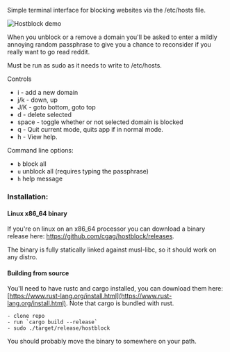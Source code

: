 Simple terminal interface for blocking websites via the /etc/hosts file.

![Hostblock demo](http://curtis.io/img/hostblock-cropped.gif "Hostblock Demo")

When you unblock or a remove a domain you'll be asked to enter a mildly
annoying random passphrase to give you a chance to reconsider if you really
want to go read reddit.

Must be run as sudo as it needs to write to /etc/hosts.

Controls
  - i 		- add a new domain
  - j/k 	- down, up
  - J/K 	- goto bottom, goto top
  - d 		- delete selected
  - space - toggle whether or not selected domain is blocked
  - q     - Quit current mode, quits app if in normal mode.
  - h     - View help.

Command line options:
 - `b` block all
 - `u` unblock all (requires typing the passphrase)
 - `h` help message

### Installation:

#### Linux x86_64 binary
  If you're on linux on an x86_64 processor you can download a binary release
  here:  https://github.com/cgag/hostblock/releases.

  The binary is fully statically linked against musl-libc, so it should work
  on any distro.

#### Building from source
  You'll need to have rustc and cargo installed, you can download them here:
    [https://www.rust-lang.org/install.html](https://www.rust-lang.org/install.html).
    Note that cargo is bundled with rust.

	- clone repo
	- run `cargo build --release`
	- sudo ./target/release/hostblock

  You should probably move the binary to somewhere on your path.
